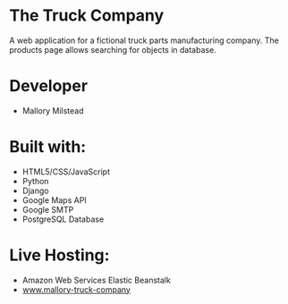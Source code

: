 # The Truck Company
A web application for a fictional truck parts manufacturing company. The products page allows searching for objects in database.


# Developer
- Mallory Milstead

# Built with:
- HTML5/CSS/JavaScript
- Python
- Django
- Google Maps API
- Google SMTP
- PostgreSQL Database

# Live Hosting:
- Amazon Web Services Elastic Beanstalk
- www.mallory-truck-company



